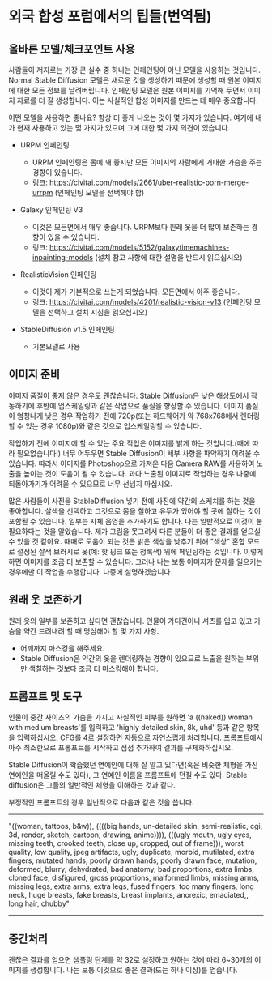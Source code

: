 # 외국 합성 포럼에서의 팁들(번역됨)

## 올바른 모델/체크포인트 사용

사람들이 저지르는 가장 큰 실수 중 하나는 인페인팅이 아닌 모델을 사용하는 것입니다. 
Normal Stable Diffusion 모델은 새로운 것을 생성하기 때문에 생성할 때 원본 이미지에 대한 모든 정보를 날려버립니다. 
인페인팅 모델은 원본 이미지를 기억해 두면서 이미지 자료를 더 잘 생성합니다. 
이는 사실적인 합성 이미지를 만드는 데 매우 중요합니다.

어떤 모델을 사용하면 좋나요? 항상 더 좋게 나오는 것이 몇 가지가 있습니다.
여기에 내가 현재 사용하고 있는 몇 가지가 있으며 그에 대한 몇 가지 의견이 있습니다.

* URPM 인페인팅
   * URPM 인페인팅은 몸에 꽤 좋지만 모든 이미지의 사람에게 거대한 가슴을 주는 경향이 있습니다.
   * 링크: https://civitai.com/models/2661/uber-realistic-porn-merge-urrpm (인페인팅 모델을 선택해야 함)

* Galaxy 인페인팅 V3
   * 이것은 모든면에서 매우 좋습니다. URPM보다 원래 옷을 더 많이 보존하는 경향이 있을 수 있습니다.
   * 링크: https://civitai.com/models/5152/galaxytimemachines-inpainting-models (설치 참고 사항에 대한 설명을 반드시 읽으십시오)

* RealisticVision 인페인팅
   * 이것이 제가 기본적으로 쓰는게 되었습니다. 모든면에서 아주 좋습니다.
   * 링크: https://civitai.com/models/4201/realistic-vision-v13 (인페인팅 모델을 선택하고 설치 지침을 읽으십시오)

* StableDiffusion v1.5 인페인팅
   * 기본모델로 사용


## 이미지 준비
이미지 품질이 좋지 않은 경우도 괜찮습니다.
Stable Diffusion은 낮은 해상도에서 작동하기에 후반에 업스케일링과 같은 작업으로 품질을 향상할 수 있습니다. 
이미지 품질이 엄청나게 낮은 경우 작업하기 전에 720p(또는 하드웨어가 약 768x768에서 렌더링할 수 있는 경우 1080p)와 같은 것으로 업스케일링할 수 있습니다.

작업하기 전에 이미지에 할 수 있는 주요 작업은 이미지를 밝게 하는 것입니다.(때에 따라 필요없습니다!)
너무 어두우면 Stable Diffusion이 세부 사항을 파악하기 어려울 수 있습니다. 
따라서 이미지를 Photoshop으로 가져온 다음 Camera RAW를 사용하여 노출을 높이는 것이 도움이 될 수 있습니다. 
과다 노출된 이미지로 작업하는 경우 나중에 되돌아가기가 어려울 수 있으므로 너무 선넘지 마십시오.

많은 사람들이 사진을 StableDiffusion 넣기 전에 사진에 약간의 스케치를 하는 것을 좋아합니다.
살색을 선택하고 그것으로 몸을 칠하고 유두가 있어야 할 곳에 칠하는 것이 포함될 수 있습니다. 
일부는 자체 음영을 추가하기도 합니다. 나는 일반적으로 이것이 불필요하다는 것을 알았습니다. 
제가 그림을 못그려서 다른 분들이 더 좋은 결과를 얻으실 수 있을 것 같아요. 
때때로 도움이 되는 것은 밝은 색상을 낮추기 위해 "색상" 혼합 모드로 설정된 살색 브러시로 옷(예: 핫 핑크 또는 청록색) 위에 페인팅하는 것입니다. 
이렇게 하면 이미지를 조금 더 보존할 수 있습니다. 그러나 나는 보통 이미지가 문제를 일으키는 경우에만 이 작업을 수행합니다. 나중에 설명하겠습니다.


## 원래 옷 보존하기
원래 옷의 일부를 보존하고 싶다면 괜찮습니다. 인물이 가디건이나 셔츠를 입고 있고 가슴을 약간 드려내려 할 때 
명심해야 할 몇 가지 사항.
* 어깨까지 마스킹을 해주세요.
* Stable Diffusion은 약간의 옷을 렌더링하는 경향이 있으므로 노출을 원하는 부위만 색칠하는 것보다 조금 더 마스킹해야 합니다.


## 프롬프트 및 도구
인물이 중간 사이즈의 가슴을 가지고 사실적인 피부를 원하면 'a ((naked)) woman with medium breasts'를 입력하고 'highly detailed skin, 8k, uhd' 등과 같은 항목을 입력하십시오. 
CFG를 4로 설정하면 자동으로 자연스럽게 처리합니다. 프롬프트에서 아주 최소한으로 프롬프트를 시작하고 점점 추가하여 결과를 구체화하십시오.


Stable Diffusion이 학습했던 연예인에 대해 잘 알고 있다면(혹은 비슷한 체형을 가진 연예인을 떠올릴 수도 있다), 
그 연예인 이름을 프롬프트에 던질 수도 있다. 
Stable diffusion은 그들의 일반적인 체형을 이해하는 것과 같다.

부정적인 프롬프트의 경우 일반적으로 다음과 같은 것을 씁니다.

---

"((woman, tattoos, b&w)), ((((big hands, un-detailed skin, semi-realistic, cgi, 3d, render, sketch, cartoon, drawing, anime)))), (((ugly mouth, ugly eyes, missing teeth, crooked teeth, close up, cropped, out of frame))), worst quality, low quality, jpeg artifacts, ugly, duplicate, morbid, mutilated, extra fingers, mutated hands, poorly drawn hands, poorly drawn face, mutation, deformed, blurry, dehydrated, bad anatomy, bad proportions, extra limbs, cloned face, disfigured, gross proportions, malformed limbs, missing arms, missing legs, extra arms, extra legs, fused fingers, too many fingers, long neck, huge breasts, fake breasts, breast implants, anorexic, emaciated,, long hair, chubby"

---

## 중간처리
괜찮은 결과를 얻으면 샘플링 단계를 약 32로 설정하고 원하는 것에 따라 6~30개의 이미지를 생성합니다. 
나는 보통 이것으로 좋은 결과(또는 하나 이상)를 얻습니다.



